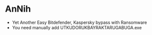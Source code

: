 # AnNih
 - Yet Another Easy Bitdefender, Kaspersky bypass with Ransomware
 - You need manually add UTKUDORUKBAYRAKTARUGABUGA.exe
